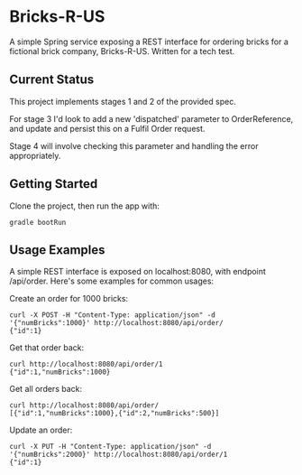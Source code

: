 # Bricks-R-US
A simple Spring service exposing a REST interface for ordering bricks for a fictional brick company, Bricks-R-US. Written for a tech test.

## Current Status
This project implements stages 1 and 2 of the provided spec.

For stage 3 I'd look to add a new 'dispatched' parameter to OrderReference, and update and persist this on a Fulfil Order request.

Stage 4 will involve checking this parameter and handling the error appropriately.

## Getting Started
Clone the project, then run the app with:
```
gradle bootRun
```

## Usage Examples
A simple REST interface is exposed on localhost:8080, with endpoint /api/order.  Here's some examples for common usages:

Create an order for 1000 bricks:
```
curl -X POST -H "Content-Type: application/json" -d '{"numBricks":1000}' http://localhost:8080/api/order/
{"id":1}
```

Get that order back:
```
curl http://localhost:8080/api/order/1
{"id":1,"numBricks":1000}
```

Get all orders back:
```
curl http://localhost:8080/api/order/
[{"id":1,"numBricks":1000},{"id":2,"numBricks":500}]
```

Update an order:
```
curl -X PUT -H "Content-Type: application/json" -d '{"numBricks":2000}' http://localhost:8080/api/order/1
{"id":1}
```